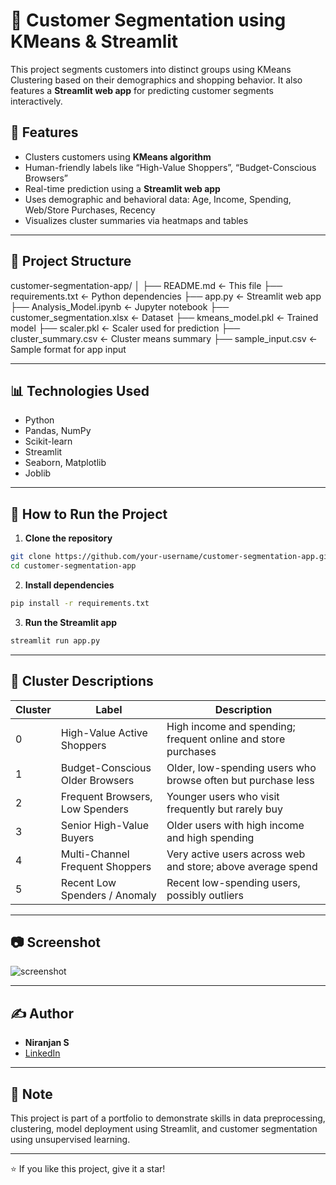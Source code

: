 
# 🧠 Customer Segmentation using KMeans & Streamlit

This project segments customers into distinct groups using KMeans Clustering based on their demographics and shopping behavior. It also features a **Streamlit web app** for predicting customer segments interactively.

## 🚀 Features

- Clusters customers using **KMeans algorithm**
- Human-friendly labels like “High-Value Shoppers”, “Budget-Conscious Browsers”
- Real-time prediction using a **Streamlit web app**
- Uses demographic and behavioral data: Age, Income, Spending, Web/Store Purchases, Recency
- Visualizes cluster summaries via heatmaps and tables

---

## 📂 Project Structure

customer-segmentation-app/
│
├── README.md                   ← This file
├── requirements.txt            ← Python dependencies
├── app.py                      ← Streamlit web app
├── Analysis_Model.ipynb        ← Jupyter notebook
├── customer_segmentation.xlsx  ← Dataset
├── kmeans_model.pkl            ← Trained model
├── scaler.pkl                  ← Scaler used for prediction
├── cluster_summary.csv         ← Cluster means summary
├── sample_input.csv            ← Sample format for app input

---

## 📊 Technologies Used

- Python
- Pandas, NumPy
- Scikit-learn
- Streamlit
- Seaborn, Matplotlib
- Joblib

---

## 🧪 How to Run the Project

1. **Clone the repository**
```bash
git clone https://github.com/your-username/customer-segmentation-app.git
cd customer-segmentation-app
```

2. **Install dependencies**
```bash
pip install -r requirements.txt
```

3. **Run the Streamlit app**
```bash
streamlit run app.py
```

---

## 🧩 Cluster Descriptions

| Cluster | Label                             | Description |
|---------|-----------------------------------|-------------|
| 0       | High-Value Active Shoppers        | High income and spending; frequent online and store purchases |
| 1       | Budget-Conscious Older Browsers   | Older, low-spending users who browse often but purchase less |
| 2       | Frequent Browsers, Low Spenders   | Younger users who visit frequently but rarely buy |
| 3       | Senior High-Value Buyers          | Older users with high income and high spending |
| 4       | Multi-Channel Frequent Shoppers   | Very active users across web and store; above average spend |
| 5       | Recent Low Spenders / Anomaly     | Recent low-spending users, possibly outliers |

---

## 📷 Screenshot

![screenshot](<img width="782" height="845" alt="image" src="https://github.com/user-attachments/assets/ae9d4b09-df09-466f-abda-3834c15090ae" />
)

---

## ✍️ Author

- **Niranjan S**
- [LinkedIn]([https://linkedin.com/in/yourprofile](https://www.linkedin.com/in/niranjan53/))


---

## 📌 Note

This project is part of a portfolio to demonstrate skills in data preprocessing, clustering, model deployment using Streamlit, and customer segmentation using unsupervised learning.

---

⭐ If you like this project, give it a star!
